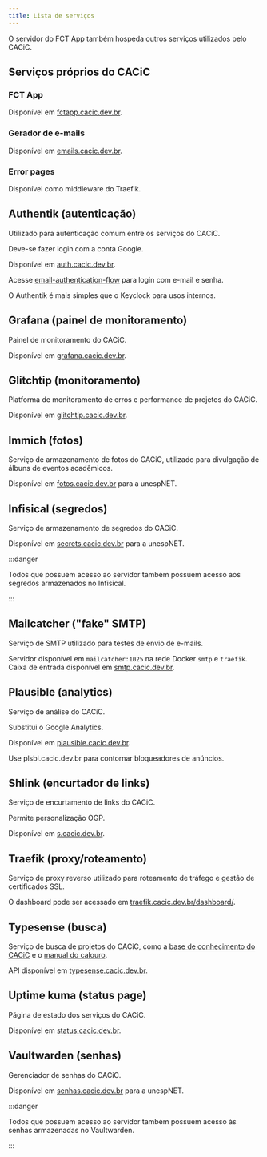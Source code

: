 ```yaml
---
title: Lista de serviços
---
```


O servidor do FCT App também hospeda outros serviços utilizados pelo CACiC.

## Serviços próprios do CACiC

### FCT App

Disponível em [fctapp.cacic.dev.br](https://fctapp.cacic.dev.br).

### Gerador de e-mails

Disponível em [emails.cacic.dev.br](https://emails.cacic.dev.br).

### Error pages

Disponível como middleware do Traefik.

## Authentik (autenticação)

Utilizado para autenticação comum entre os serviços do CACiC.

Deve-se fazer login com a conta Google.

Disponível em [auth.cacic.dev.br](https://auth.cacic.dev.br).

Acesse [email-authentication-flow](https://auth.cacic.dev.br/if/flow/email-authentication-flow/) para login com e-mail e senha.

O Authentik é mais simples que o Keyclock para usos internos.

## Grafana (painel de monitoramento)

Painel de monitoramento do CACiC.

Disponível em [grafana.cacic.dev.br](https://grafana.cacic.dev.br).

## Glitchtip (monitoramento)

Platforma de monitoramento de erros e performance de projetos do CACiC.

Disponível em [glitchtip.cacic.dev.br](https://glitchtip.cacic.dev.br).

## Immich (fotos)

Serviço de armazenamento de fotos do CACiC, utilizado para divulgação de álbuns de eventos acadêmicos.

Disponível em [fotos.cacic.dev.br](https://fotos.cacic.dev.br) para a unespNET.

## Infisical (segredos)

Serviço de armazenamento de segredos do CACiC.

Disponível em [secrets.cacic.dev.br](https://secrets.cacic.dev.br) para a unespNET.

:::danger

Todos que possuem acesso ao servidor também possuem acesso aos segredos armazenados no Infisical.

:::

## Mailcatcher ("fake" SMTP)

Serviço de SMTP utilizado para testes de envio de e-mails.

Servidor disponível em `mailcatcher:1025` na rede Docker `smtp` e `traefik`.  
Caixa de entrada disponível em [smtp.cacic.dev.br](https://smtp.cacic.dev.br).

## Plausible (analytics)

Serviço de análise do CACiC.

Substitui o Google Analytics.

Disponível em [plausible.cacic.dev.br](https://plausible.cacic.dev.br).

Use plsbl.cacic.dev.br para contornar bloqueadores de anúncios.

## Shlink (encurtador de links)

Serviço de encurtamento de links do CACiC.

Permite personalização OGP.

Disponível em [s.cacic.dev.br](https://shlink.cacic.dev.br).

## Traefik (proxy/roteamento)

Serviço de proxy reverso utilizado para roteamento de tráfego e gestão de certificados SSL.

O dashboard pode ser acessado em [traefik.cacic.dev.br/dashboard/](https://traefik.cacic.dev.br/dashboard/).

## Typesense (busca)

Serviço de busca de projetos do CACiC, como a [base de conhecimento do CACiC](https://cacic-fct.github.io/kb) e o [manual do calouro](https://cacic-fct.github.io/manual-do-calouro).

API disponível em [typesense.cacic.dev.br](https://typesense.cacic.dev.br).

## Uptime kuma (status page)

Página de estado dos serviços do CACiC.

Disponível em [status.cacic.dev.br](https://status.cacic.dev.br).

## Vaultwarden (senhas)

Gerenciador de senhas do CACiC.

Disponível em [senhas.cacic.dev.br](https://senhas.cacic.dev.br) para a unespNET.

:::danger

Todos que possuem acesso ao servidor também possuem acesso às senhas armazenadas no Vaultwarden.

:::
